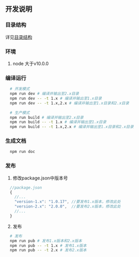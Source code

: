 ## 开发说明

### 目录结构
详见[目录结构](目录结构.md)

### 环境
1. node 大于v10.0.0

### 编译运行
```bash
  # 开发模式
  npm run dev # 编译并输出至2.x目录
  npm run dev -- -t 1.x # 编译并输出至1.x目录
  npm run dev -- -t 1.x,2.x # 编译并输出至1.x目录和2.x目录
  
  # 生产模式
  npm run build # 编译并输出至2.x目录
  npm run build -- -t 1.x # 编译并输出至1.x目录
  npm run build -- -t 1.x,2.x # 编译并输出至1.x目录和2.x目录
```

### 生成文档
```bash
  npm run doc
```

### 发布
1. 修改package.json中版本号
```js
  //package.json
  {
    //...
    "version-1.x": "1.0.17", //要发布1.x版本，修改此处
    "version-2.x": "2.0.0",  //要发布2.x版本，修改此处
    //...
  }
```
2. 发布
```bash
  # 发布
  npm run pub # 发布1.x版本和2.x版本
  npm run pub -- -t 1.x # 发布1.x版本
  npm run pub -- -t 2.x # 发布2.x版本
```